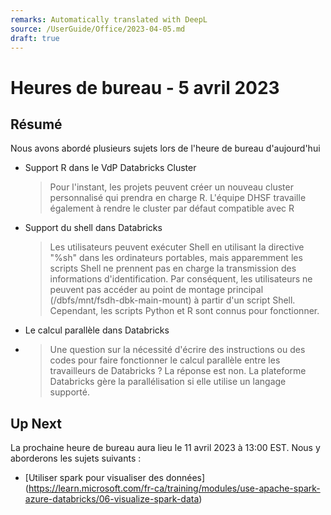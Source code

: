 ```yaml
---
remarks: Automatically translated with DeepL
source: /UserGuide/Office/2023-04-05.md
draft: true
---
```


# Heures de bureau - 5 avril 2023

## Résumé

Nous avons abordé plusieurs sujets lors de l'heure de bureau d'aujourd'hui

- Support R dans le VdP Databricks Cluster

  > Pour l'instant, les projets peuvent créer un nouveau cluster personnalisé qui prendra en charge R.
  > L'équipe DHSF travaille également à rendre le cluster par défaut compatible avec R

- Support du shell dans Databricks

  > Les utilisateurs peuvent exécuter Shell en utilisant la directive "%sh" dans les ordinateurs portables, mais apparemment les scripts Shell ne prennent pas en charge la transmission des informations d'identification. Par conséquent, les utilisateurs ne peuvent pas accéder au point de montage principal (/dbfs/mnt/fsdh-dbk-main-mount) à partir d'un script Shell. Cependant, les scripts Python et R sont connus pour fonctionner.

- Le calcul parallèle dans Databricks
-
  > Une question sur la nécessité d'écrire des instructions ou des codes pour faire fonctionner le calcul parallèle entre les travailleurs de Databricks ? La réponse est non. La plateforme Databricks gère la parallélisation si elle utilise un langage supporté.

## Up Next

La prochaine heure de bureau aura lieu le 11 avril 2023 à 13:00 EST. Nous y aborderons les sujets suivants :

- [Utiliser spark pour visualiser des données] (https://learn.microsoft.com/fr-ca/training/modules/use-apache-spark-azure-databricks/06-visualize-spark-data)
